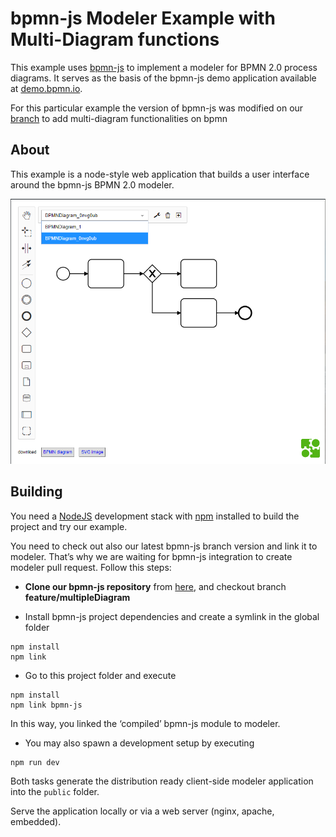 # bpmn-js Modeler Example with Multi-Diagram functions

This example uses [bpmn-js](https://github.com/bpmn-io/bpmn-js) to implement a modeler for BPMN 2.0 process diagrams. It serves as the basis of the bpmn-js demo application available at [demo.bpmn.io](http://demo.bpmn.io).

For this particular example the version of bpmn-js was modified on our [branch](https://github.com/sharedchains/bpmn-js/tree/feature/multipleDiagram) to add multi-diagram functionalities on bpmn

## About

This example is a node-style web application that builds a user interface around the bpmn-js BPMN 2.0 modeler.

![demo application screenshot](https://raw.githubusercontent.com/sharedchains/bpmn-js-modeler-demo/master/docs/screenshot.png "Screenshot of the example application")


##  Building

You need a [NodeJS](http://nodejs.org) development stack with [npm](https://npmjs.org) installed to build the project and try our example.

You need to check out also our latest bpmn-js branch version and link it to modeler. That’s why we are waiting for bpmn-js integration to create modeler pull request.
Follow this steps:

- **Clone our bpmn-js repository** from [here](https://github.com/sharedchains/bpmn-js.git), and checkout branch **feature/multipleDiagram**

- Install bpmn-js project dependencies and create a symlink in the global folder
```
npm install
npm link
```

- Go to this project folder and execute
```
npm install
npm link bpmn-js
```
In this way, you linked the ‘compiled’ bpmn-js module to modeler.

- You may also spawn a development setup by executing
```
npm run dev
```

Both tasks generate the distribution ready client-side modeler application into the `public` folder.

Serve the application locally or via a web server (nginx, apache, embedded).
